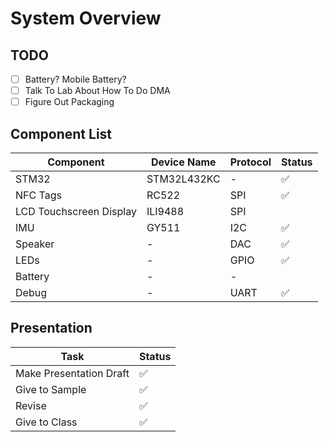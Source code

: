 # System Overview

## TODO

- [ ] Battery? Mobile Battery?
- [ ] Talk To Lab About How To Do DMA
- [ ] Figure Out Packaging

## Component List

| Component               | Device Name | Protocol | Status |
|-------------------------|-------------|----------|--------|
| STM32                   | STM32L432KC | -        | ✅      |
| NFC Tags                | RC522       | SPI      | ✅      |
| LCD Touchscreen Display | ILI9488     | SPI      |        |
| IMU                     | GY511       | I2C      | ✅      |
| Speaker                 | -           | DAC      | ✅      |
| LEDs                    | -           | GPIO     | ✅      |
| Battery                 | -           | -        |        |
| Debug                   | -           | UART     | ✅      |

## Presentation

| Task                    | Status |
|-------------------------|--------|
| Make Presentation Draft | ✅      |
| Give to Sample          | ✅      |
| Revise                  | ✅      |
| Give to Class           | ✅      |

